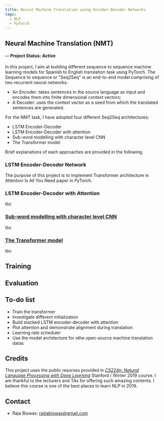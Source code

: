 ```yaml
---
title: Neural Machine Translation using Encoder-Decoder Networks
tags:
  - NLP
  - PyTorch
---
```



## Neural Machine Translation (NMT) 
#### -- Project Status: Active

In this project, I aim at building different sequence to sequence machine learning models for Spanish to English translation task using PyTorch. The Sequence to sequence or "Seq2Seq"  is an end-to-end model comprising of two recurrent neural networks:
* An Encoder: takes sentences in the source language as input and encodes them into finite dimensional context vectors;
* A Decoder: uses the context vector as a seed from which the translated sentences are generated.    

For the NMT task, I have adopted four different Seq2Seq architectures:
* LSTM Encoder-Decoder 
* LSTM Encoder-Decoder with attention
* Sub-word modelling with character level CNN
* The Transformer model

Brief explanations of each approaches are provided in the following.



### LSTM Encoder-Decoder Network
The purpose of this project is to implement Transformer architecture in Attention Is All You Need paper in PyTorch.

### LSTM Encoder-Decoder with Attention
tbc

### [Sub-word modelling with character level CNN](https://github.com/rbiswasfc/Machine-Translation/blob/master/sub-word/Machine-Translation-Char-Based.ipynb)
tbc

### [The Transformer model](https://github.com/rbiswasfc/Machine-Translation/blob/master/the-transformer/TheTransformer.ipynb)
tbc

## Training

## Evaluation

## To-do list
* Train the transformer
* Investigate different initialization
* Build stacked LSTM encoder-decoder with attention
* Plot attention and demonstrate alignment during translation
* Learning rate scheduler
* Use the model architecture for othe open-source machine translation datas

## Credits
This project uses the public resorses provided in [*CS224n: Natural Language Processing with Deep Learning*](http://web.stanford.edu/class/cs224n/) Stanford / Winter 2019 course. I am thankful to the lecturers and TAs for offering such amazing contents. I believe this course is one of the best places to learn NLP in 2019.

## Contact
* Raja Biswas: rajjjabiswas@gmail.com